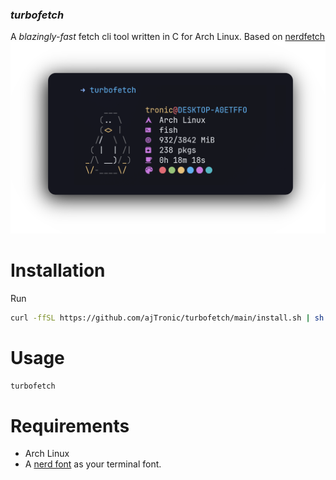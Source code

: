 ### _turbofetch_
A _blazingly-fast_ fetch cli tool written in C for Arch Linux. Based on [nerdfetch](https://github.com/ThatOneCalculator/NerdFetch)
![Turbofetch output](images/turbofetch.png)

# Installation
Run
```bash
curl -ffSL https://github.com/ajTronic/turbofetch/main/install.sh | sh
```

# Usage
```bash
turbofetch
```

# Requirements
- Arch Linux
- A [nerd font](https://www.nerdfonts.com/) as your terminal font.
